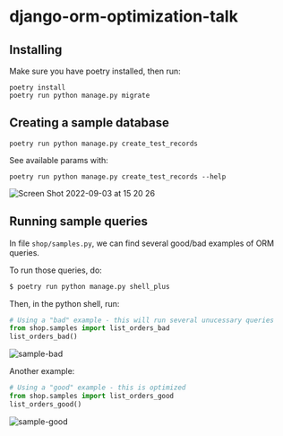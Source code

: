 # django-orm-optimization-talk

## Installing
Make sure you have poetry installed, then run:
```
poetry install
poetry run python manage.py migrate
```

## Creating a sample database

```
poetry run python manage.py create_test_records
```

See available params with:
```
poetry run python manage.py create_test_records --help
```

![Screen Shot 2022-09-03 at 15 20 26](https://user-images.githubusercontent.com/9268203/188283454-683d145e-70f3-42e2-9f54-4f3ff20c7566.png)


## Running sample queries

In file `shop/samples.py`, we can find several good/bad examples of ORM queries. 

To run those queries, do:
```sh
$ poetry run python manage.py shell_plus
```

Then, in the python shell, run:
```python
# Using a "bad" example - this will run several unucessary queries
from shop.samples import list_orders_bad
list_orders_bad()
```
![sample-bad](https://user-images.githubusercontent.com/9268203/188282980-5ec2f999-41c6-4402-b2c1-dd15b4faf7e9.png)


Another example:

```python
# Using a "good" example - this is optimized
from shop.samples import list_orders_good
list_orders_good()
```

![sample-good](https://user-images.githubusercontent.com/9268203/188282977-161cf40f-f596-474c-ab41-2e5a6b7972f6.png)
